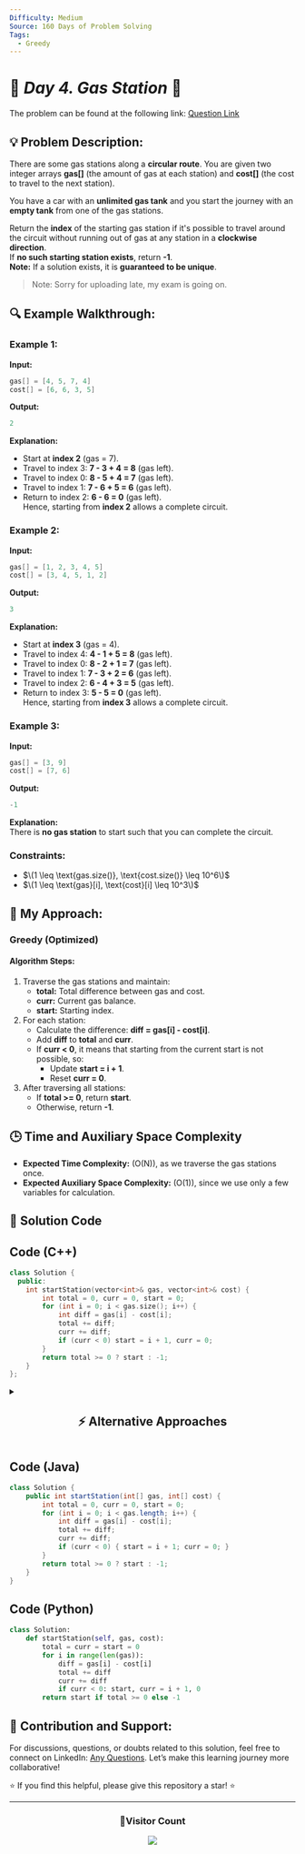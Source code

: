```yaml
---
Difficulty: Medium
Source: 160 Days of Problem Solving
Tags:
  - Greedy
---
```


# 🚀 _Day 4. Gas Station_ 🧠

The problem can be found at the following link: [Question Link](https://www.geeksforgeeks.org/batch/gfg-160-problems/track/greedy-gfg-160/problem/circular-tour-1587115620)

## 💡 **Problem Description:**

There are some gas stations along a **circular route**. You are given two integer arrays **gas[]** (the amount of gas at each station) and **cost[]** (the cost to travel to the next station).

You have a car with an **unlimited gas tank** and you start the journey with an **empty tank** from one of the gas stations.

Return the **index** of the starting gas station if it's possible to travel around the circuit without running out of gas at any station in a **clockwise direction**.  
If **no such starting station exists**, return **-1**.  
**Note:** If a solution exists, it is **guaranteed to be unique**.

> Note: Sorry for uploading late, my exam is going on.

## 🔍 **Example Walkthrough:**

### **Example 1:**

**Input:**

```cpp
gas[] = [4, 5, 7, 4]
cost[] = [6, 6, 3, 5]
```

**Output:**

```cpp
2
```

**Explanation:**

- Start at **index 2** (gas = 7).
- Travel to index 3: **7 - 3 + 4 = 8** (gas left).
- Travel to index 0: **8 - 5 + 4 = 7** (gas left).
- Travel to index 1: **7 - 6 + 5 = 6** (gas left).
- Return to index 2: **6 - 6 = 0** (gas left).  
  Hence, starting from **index 2** allows a complete circuit.

### **Example 2:**

**Input:**

```cpp
gas[] = [1, 2, 3, 4, 5]
cost[] = [3, 4, 5, 1, 2]
```

**Output:**

```cpp
3
```

**Explanation:**

- Start at **index 3** (gas = 4).
- Travel to index 4: **4 - 1 + 5 = 8** (gas left).
- Travel to index 0: **8 - 2 + 1 = 7** (gas left).
- Travel to index 1: **7 - 3 + 2 = 6** (gas left).
- Travel to index 2: **6 - 4 + 3 = 5** (gas left).
- Return to index 3: **5 - 5 = 0** (gas left).  
  Hence, starting from **index 3** allows a complete circuit.

### **Example 3:**

**Input:**

```cpp
gas[] = [3, 9]
cost[] = [7, 6]
```

**Output:**

```cpp
-1
```

**Explanation:**  
There is **no gas station** to start such that you can complete the circuit.

### **Constraints:**

- $\(1 \leq \text{gas.size()}, \text{cost.size()} \leq 10^6\)$
- $\(1 \leq \text{gas}[i], \text{cost}[i] \leq 10^3\)$

## 🎯 **My Approach:**

### **Greedy (Optimized)**

#### **Algorithm Steps:**

1. Traverse the gas stations and maintain:
   - **total:** Total difference between gas and cost.
   - **curr:** Current gas balance.
   - **start:** Starting index.
2. For each station:
   - Calculate the difference: **diff = gas[i] - cost[i]**.
   - Add **diff** to **total** and **curr**.
   - If **curr < 0**, it means that starting from the current start is not possible, so:
     - Update **start = i + 1**.
     - Reset **curr = 0**.
3. After traversing all stations:
   - If **total >= 0**, return **start**.
   - Otherwise, return **-1**.

## 🕒 **Time and Auxiliary Space Complexity**

- **Expected Time Complexity:** \(O(N)\), as we traverse the gas stations once.
- **Expected Auxiliary Space Complexity:** \(O(1)\), since we use only a few variables for calculation.

## 📝 **Solution Code**

## **Code (C++)**

```cpp
class Solution {
  public:
    int startStation(vector<int>& gas, vector<int>& cost) {
        int total = 0, curr = 0, start = 0;
        for (int i = 0; i < gas.size(); i++) {
            int diff = gas[i] - cost[i];
            total += diff;
            curr += diff;
            if (curr < 0) start = i + 1, curr = 0;
        }
        return total >= 0 ? start : -1;
    }
};
```

<details>
<summary><h2 align="center">⚡ Alternative Approaches</h2></summary>

## 📊 **2️⃣ Two-Pass Approach**

#### **Algorithm Steps:**

1. Calculate the **total gas balance**.
2. If the total gas is negative, it's **impossible to complete the circuit**.
3. If positive, find the **optimal start point**.

```cpp
class Solution {
  public:
    int startStation(vector<int>& gas, vector<int>& cost) {
        int total = 0, curr = 0, start = 0;
        for (int i = 0; i < gas.size(); i++) {
            total += gas[i] - cost[i];
            curr += gas[i] - cost[i];
            if (curr < 0) {
                start = i + 1;
                curr = 0;
            }
        }
        return total >= 0 ? start : -1;
    }
};
```

#### 📝 **Complexity Analysis:**

- ✅ **Time Complexity:** O(N) - We traverse the gas stations twice in the worst case.
- ✅ **Space Complexity:** O(1) - Only a few variables are used.

#### ✅ **Why This Approach?**

This method is intuitive, as it first ensures the total gas is non-negative and then finds the optimal start point.

## 🔁 **3️⃣ Prefix Sum Approach**

#### **Algorithm Steps:**

1. Calculate the **total gas balance**.
2. Track the **cumulative gas difference** while iterating.
3. If the cumulative gas drops below 0, update the start to the next station.

```cpp
class Solution {
  public:
    int startStation(vector<int>& gas, vector<int>& cost) {
        int total = 0, sum = 0, start = 0;
        for (int i = 0; i < gas.size(); i++) {
            int diff = gas[i] - cost[i];
            total += diff;
            sum += diff;
            if (sum < 0) {
                start = i + 1;
                sum = 0;
            }
        }
        return total >= 0 ? start : -1;
    }
};
```

#### 📝 **Complexity Analysis:**

- ✅ **Time Complexity:** O(N)
- ✅ **Space Complexity:** O(1)

#### ✅ **Why This Approach?**

Uses cumulative gas difference to determine a viable start point while maintaining efficiency.

## 🔄 **4️⃣ Efficient Circular Check**

#### **Algorithm Steps:**

1. Traverse the array in a **circular manner** using modular arithmetic.
2. If the **current gas balance** becomes negative, reset the start station to the next one.
3. If the **total gas** is positive, return the start station, otherwise return -1.

```cpp
class Solution {
  public:
    int startStation(vector<int>& gas, vector<int>& cost) {
        int total = 0, curr = 0, start = 0;
        int n = gas.size();
        for (int i = 0; i < 2 * n; i++) {
            int index = i % n;
            int diff = gas[index] - cost[index];
            total += diff;
            curr += diff;
            if (curr < 0) {
                start = index + 1;
                curr = 0;
                if (start >= n) break;
            }
        }
        return total >= 0 ? start : -1;
    }
};
```

#### 📝 **Complexity Analysis:**

- ✅ **Time Complexity:** O(N)
- ✅ **Space Complexity:** O(1)

#### ✅ **Why This Approach?**

Efficiently handles circular routes using modular arithmetic while keeping the logic simple.

### 🆚 **Comparison of Approaches**

| **Approach**             | ⏱️ **Time Complexity** | 🗂️ **Space Complexity** | ✅ **Pros**                        | ⚠️ **Cons**                             |
| ------------------------ | ---------------------- | ----------------------- | ---------------------------------- | --------------------------------------- |
| Greedy (Optimized)       | 🟢 O(N)                | 🟢 O(1)                 | Best performance, minimal space    | Harder to derive intuitively            |
| Two-Pass Approach        | 🟢 O(N)                | 🟢 O(1)                 | Simple to understand, efficient    | Requires two passes in some scenarios   |
| Prefix Sum Approach      | 🟢 O(N)                | 🟢 O(1)                 | Simple logic with cumulative sum   | Not significantly different from greedy |
| Efficient Circular Check | 🟢 O(N)                | 🟢 O(1)                 | Handles circular cases effectively | Slightly more complex logic             |

✅ **Best Choice?**

- Use the **Greedy (Optimized)** for maximum efficiency.
- The **Two-Pass** or **Prefix Sum** are suitable for simpler implementation.
- The **Efficient Circular Check** is ideal for circular track scenarios.

</details>

## **Code (Java)**

```java
class Solution {
    public int startStation(int[] gas, int[] cost) {
        int total = 0, curr = 0, start = 0;
        for (int i = 0; i < gas.length; i++) {
            int diff = gas[i] - cost[i];
            total += diff;
            curr += diff;
            if (curr < 0) { start = i + 1; curr = 0; }
        }
        return total >= 0 ? start : -1;
    }
}
```

## **Code (Python)**

```python
class Solution:
    def startStation(self, gas, cost):
        total = curr = start = 0
        for i in range(len(gas)):
            diff = gas[i] - cost[i]
            total += diff
            curr += diff
            if curr < 0: start, curr = i + 1, 0
        return start if total >= 0 else -1
```

## 🎯 **Contribution and Support:**

For discussions, questions, or doubts related to this solution, feel free to connect on LinkedIn: [Any Questions](https://www.linkedin.com/in/patel-hetkumar-sandipbhai-8b110525a/). Let’s make this learning journey more collaborative!

⭐ If you find this helpful, please give this repository a star! ⭐

---

<div align="center">
  <h3><b>📍Visitor Count</b></h3>
</div>

<p align="center">
  <img src="https://visitor-badge.laobi.icu/badge?page_id=Hunterdii.GeeksforGeeks-POTD" />
</p>
